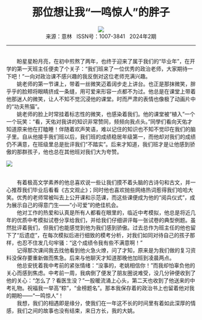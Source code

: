 # <center>那位想让我“一鸣惊人”的胖子</center>

<div align=center><img src="http://fslib.vip.qikan.cn/img.ashx?key=%d7%f7%d5%df%a3%ba%c0%ee%d2%bb%c3%f9"></div>

<center>来源：意林   ISSN号：1007-3841   2024年2期</center>

* * *

<br>　　盼星星盼月亮，在初中煎熬了两年，也终于迎来了属于我们的“毕业年”，在开学的第一天班主任便卖了个关子：“我们班来了一位优秀的政治老师，大家期待一下吧！”一向对政治课不感兴趣的我反倒对这位老师充满兴趣。  
　　姚老师的第一节课上，带着一丝微笑迈着阔步走上讲台。也正是那抹微笑，胖乎乎的脸颊将眼睛挤成一条缝，用可爱来形容一点都不为过。他总是在课堂上带着他那迷人的微笑，让人不知不觉沉浸他的课堂。时而严肃的表情也像极了动画片中的“功夫熊猫”。  
　　姚老师的脸上时常挂着标志性的微笑，也感染着我们。他的课堂被“植入”一个一个玩笑：“看，天佑对我讲的知识非常赞同，频频向我点头。”同學们看向天佑才知道原来他在打瞌睡！伴随着欢声笑语，难以记住的知识也不知不觉印在我们的脑子里。自从他接手我们班以后，我们班的成绩稳居年级第一，而他却对我们的成绩仍不满意，在班级里总是批评我们“不踏实”。后来才知道，我们班才是让他感到骄傲的那群孩子，他也总在其他班对我们大为夸赞。

![](http://img.resource.qikan.cn/markvip/qkimages/yili/yili202402/yili20240262-1-l.jpg)

  
<br>　　有着极高文学素养的他总喜欢说一些让我们摸不着头脑的古诗句和古文，并一心推荐我们毕业后看看《古文观止》；同时他也喜欢抛些网络热词惹得我们哈哈大笑。优秀的老师常被叫去上公开课和示范课，而这些课便成为他的“阅兵仪式”，成为展示自己的得意门生——“小可爱”的绝佳机会。  
　　他对工作的热爱和认真是所有人都看在眼里的，临近中考模拟，他总是将近几年的优质中考模拟试卷分享给我们，并给我们仔细讲评每一张试卷的典型例题。虽然批评着我们，但我们也能感觉到他为我们感到骄傲。过去总作为班主任的他也留下了“后遗症”，在每次模拟后进行细致的模考分析，对我们如同对待自己的孩子那样，也忍不住发几句牢骚：“这个成绩令我有些不满意啊！”  
　　记得那次课间我去找他看到他火急火燎，问了才知，原来是为我们做的复习资料没保存要重新做而焦急。后来与他聊天才知道那晚他加班到凌晨两点。  
　　他总安抚着我中考前的紧张情绪：“没事的，老姚相信你！”而我却怕辜负他的关心而感到焦虑。中考前一周，我病倒了便发了朋友圈说难受，没几分钟便收到了他的关心：“怎么了？看医生没？”一股暖流涌上心头，第二天也收到了他送来的中考礼物。祝福我一举高“粽”，“金榜题名”。那本我保存着的政治书上也留着他对我的期盼——“一鸣惊人”！  
　　我想，我们的相遇即是缘分，使我们在一年这不长的时间里有着如此深厚的情感，我们之间的故事也没有结束，来日方长，我的大姚。
